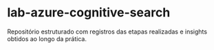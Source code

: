 # lab-azure-cognitive-search
Repositório estruturado com registros das etapas realizadas e insights obtidos ao longo da prática.
